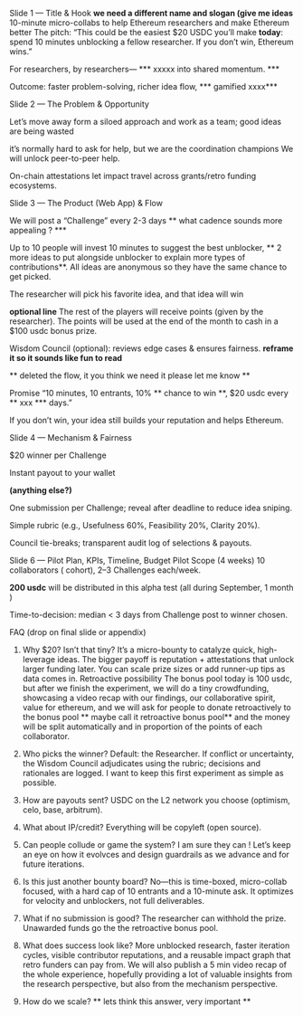 


Slide 1 — Title & Hook
**we need a different name and slogan (give me ideas**
 10-minute micro-collabs to help Ethereum researchers and make Ethereum better
The pitch: “This could be the easiest $20 USDC you’ll make **today**: spend 10 minutes unblocking a fellow researcher. If you don’t win, Ethereum wins.”


For researchers, by researchers—  *** xxxxx into shared momentum. ***


Outcome: faster problem-solving, richer idea flow, *** gamified xxxx***


Slide 2 — The Problem & Opportunity

Let’s move away form a siloed approach and work as a team; good ideas are being wasted


it’s normally hard to ask for help, but we are the coordination champions
We will unlock peer-to-peer help.


On-chain attestations let impact travel across grants/retro funding ecosystems.


Slide 3 — The Product (Web App) & Flow

We will post a “Challenge” every 2-3 days ** what cadence sounds more appealing ? *** 


Up to 10 people will invest 10 minutes to suggest the best unblocker, ** 2 more ideas to put alongside unblocker to explain more types of contributions**.
All ideas are anonymous so they have the same chance to get picked.


The researcher will pick his favorite idea, and that idea will win


**optional line** The rest of the players will receive points (given by the researcher). The points will be used at the end of the month to cash in a $100 usdc bonus prize.


Wisdom Council (optional): reviews edge cases & ensures fairness. **reframe it so it sounds like fun to read**


** deleted the flow, it you think we need it please let me know **


Promise
“10 minutes, 10 entrants, 10% ** chance to win **, $20 usdc every ** xxx *** days.”


If you don’t win, your idea still builds your reputation and helps Ethereum.


Slide 4 — Mechanism & Fairness

$20 winner per Challenge 


Instant payout to your wallet 


**(anything else?)**



One submission per Challenge; reveal after deadline to reduce idea sniping.


Simple rubric (e.g., Usefulness 60%, Feasibility 20%, Clarity 20%).


Council tie-breaks; transparent audit log of selections & payouts.








Slide 6 — Pilot Plan, KPIs, Timeline, Budget
Pilot Scope (4 weeks)
10 collaborators ( cohort), 2–3 Challenges each/week.


**200 usdc** will be distributed in this alpha test (all during September, 1 month )




Time-to-decision: median < 3 days from Challenge post to winner chosen.






FAQ (drop on final slide or appendix)
1) Why $20? Isn’t that tiny?
 It’s a micro-bounty to catalyze quick, high-leverage ideas. The bigger payoff is reputation + attestations that unlock larger funding later. You can scale prize sizes or add runner-up tips as data comes in.
Retroactive possibility
The bonus pool today is 100 usdc, but after we finish the experiment, we will do a tiny crowdfunding, showcasing a video recap with our findings, our collaborative spirit, value for ethereum, and we will ask for people to donate retroactively to the bonus pool ** maybe call it retroactive bonus pool** and the money will be split automatically and in proportion of the points of each collaborator.

3) Who picks the winner?
 Default: the Researcher. If conflict or uncertainty, the Wisdom Council adjudicates using the rubric; decisions and rationales are logged. I want to keep this first experiment as simple as possible.
4) How are payouts sent?
 USDC on the L2 network you choose (optimism, celo, base, arbitrum). 

5) What about IP/credit?
Everything will be copyleft (open source). 
6) Can people collude or game the system?
I am sure they can ! Let’s keep an eye on how it evolvces and design guardrails as we advance and for future iterations.
8) Is this just another bounty board?
 No—this is time-boxed, micro-collab focused, with a hard cap of 10 entrants and a 10-minute ask. It optimizes for velocity and unblockers, not full deliverables.
9) What if no submission is good?
 The researcher can withhold the prize. Unawarded funds go the the retroactive bonus pool.
10) What does success look like?
 More unblocked research, faster iteration cycles, visible contributor reputations, and a reusable impact graph that retro funders can pay from.
We will also publish a 5 min video recap of the whole experience, hopefully providing a lot of valuable insights from the research perspective, but also from the mechanism perspective. 

12) How do we scale?
** lets think this answer, very important ** 


